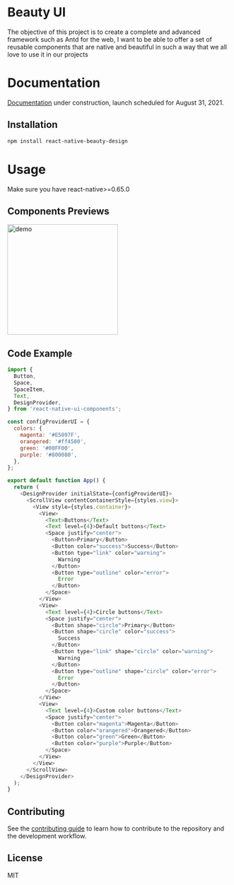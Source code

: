 # Beauty UI

The objective of this project is to create a complete and advanced framework such as Antd for the web, I want to be able to offer a set of reusable components that are native and beautiful in such a way that we all love to use it in our projects

# Documentation

[Documentation](https://www.beauty-design.app) under construction, launch scheduled for August 31, 2021.

## Installation

```sh
npm install react-native-beauty-design
```

# Usage

Make sure you have react-native>=0.65.0

## Components Previews

<img raw=true alt="demo" src="demo.gif" width="250px"/>

## Code Example

```js
import {
  Button,
  Space,
  SpaceItem,
  Text,
  DesignProvider,
} from 'react-native-ui-components';

const configProviderUI = {
  colors: {
    magenta: '#E5097F',
    orangered: '#ff4500',
    green: '#00FF00',
    purple: '#800080',
  },
};

export default function App() {
  return (
    <DesignProvider initialState={configProviderUI}>
      <ScrollView contentContainerStyle={styles.view}>
        <View style={styles.container}>
          <View>
            <Text>Buttons</Text>
            <Text level={4}>Default buttons</Text>
            <Space justify="center">
              <Button>Primary</Button>
              <Button color="success">Success</Button>
              <Button type="link" color="warning">
                Warning
              </Button>
              <Button type="outline" color="error">
                Error
              </Button>
            </Space>
          </View>
          <View>
            <Text level={4}>Circle buttons</Text>
            <Space justify="center">
              <Button shape="circle">Primary</Button>
              <Button shape="circle" color="success">
                Success
              </Button>
              <Button type="link" shape="circle" color="warning">
                Warning
              </Button>
              <Button type="outline" shape="circle" color="error">
                Error
              </Button>
            </Space>
          </View>
          <View>
            <Text level={4}>Custom color buttons</Text>
            <Space justify="center">
              <Button color="magenta">Magenta</Button>
              <Button color="orangered">Orangered</Button>
              <Button color="green">Green</Button>
              <Button color="purple">Purple</Button>
            </Space>
          </View>
        </View>
      </ScrollView>
    </DesignProvider>
  );
}
```

## Contributing

See the [contributing guide](CONTRIBUTING.md) to learn how to contribute to the repository and the development workflow.

## License

MIT
